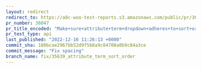 ```yaml
---
layout: redirect
redirect_to: https://a8c-woo-test-reports.s3.amazonaws.com/public/pr/36047/api/index.html
pr_number: 36047
pr_title_encoded: "Make+sure+attribute+term+dropdown+adheres+to+sort+order+setting"
pr_test_type: api
last_published: "2022-12-16 11:26:13 +0000"
commit_sha: 180bcae2967bb52d9f5b8a9c84708a0b9c84a3ce
commit_message: "Fix spacing"
branch_name: fix/35639_attribute_term_sort_order
---
```

